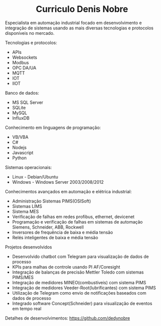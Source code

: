 
<h1 align="center">
<br>
Curriculo Denis Nobre
</h1>
Especialista em automação industrial focado em desenvolvimento e integração de sistemas usando as mais diversas
tecnologias e protocolos disponíveis no mercado.

Tecnologias e protocolos:

- APIs
- Websockets
- Modbus
- OPC DA/UA
- MQTT
- IOT
- IIOT

Banco de dados:

- MS SQL Server
- SQLite
- MySQL
- InfluxDB

Conhecimento em linguagens de programação:

- VB/VBA
- C#
- Nodejs
- Javascript
- Python

Sistemas operacionais:

- Linux - Debian/Ubuntu
- Windows - Windows Server 2003/2008/2012

Conhecimentos avançados em automação e elétrica industrial:

- Administração Sistemas PIMS(OSISoft)
- Sistemas LIMS
- Sistema MES
- Verificação de falhas em redes profibus, ethernet, devicenet
- Programação e verificação de falhas em sistemas de automação Siemens, Schneider, ABB, Rockwell
- Inversores de frequência de baixa e média tensão
- Relés inteligentes de baixa e média tensão

Projetos desenvolvidos

- Desenvolvido chatbot com Telegram para visualização de dados de processo
- KPIs para malhas de controle usando PI AF/Coresight
- Integração de balanças de precisão Mettler Toledo com sistemas PIMS/MES
- Integração de medidores MINEO(combustíveis) com sistema PIMS
- Integração de medidores Veeder-Root(lubrificantes) com sistema PIMS
- Utilização de Telegram como envio de notificações baseados com dados de processo
- Integrado software Concept(Schneider) para visualização de eventos em tempo real 



Detalhes de desenvolvimentos:
https://github.com/dedynobre